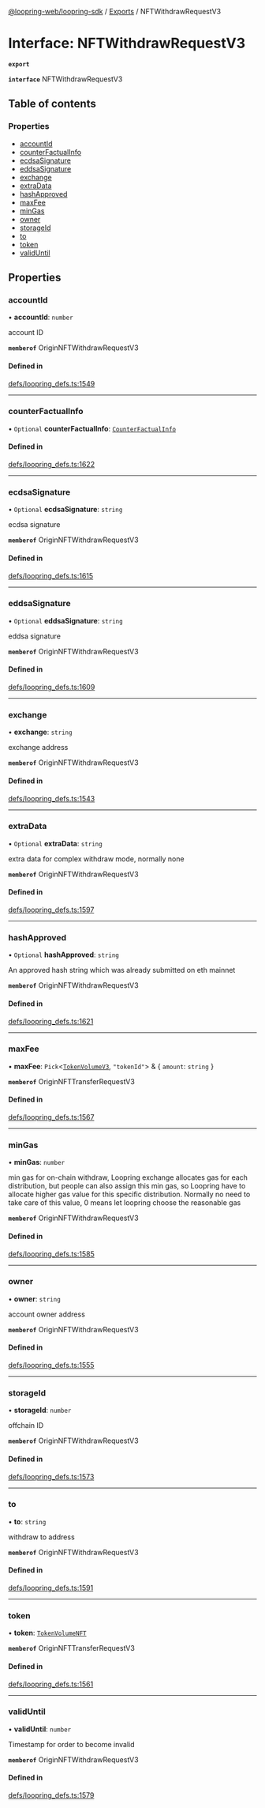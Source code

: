 [@loopring-web/loopring-sdk](../README.md) / [Exports](../modules.md) / NFTWithdrawRequestV3

# Interface: NFTWithdrawRequestV3

**`export`**

**`interface`** NFTWithdrawRequestV3

## Table of contents

### Properties

- [accountId](NFTWithdrawRequestV3.md#accountid)
- [counterFactualInfo](NFTWithdrawRequestV3.md#counterfactualinfo)
- [ecdsaSignature](NFTWithdrawRequestV3.md#ecdsasignature)
- [eddsaSignature](NFTWithdrawRequestV3.md#eddsasignature)
- [exchange](NFTWithdrawRequestV3.md#exchange)
- [extraData](NFTWithdrawRequestV3.md#extradata)
- [hashApproved](NFTWithdrawRequestV3.md#hashapproved)
- [maxFee](NFTWithdrawRequestV3.md#maxfee)
- [minGas](NFTWithdrawRequestV3.md#mingas)
- [owner](NFTWithdrawRequestV3.md#owner)
- [storageId](NFTWithdrawRequestV3.md#storageid)
- [to](NFTWithdrawRequestV3.md#to)
- [token](NFTWithdrawRequestV3.md#token)
- [validUntil](NFTWithdrawRequestV3.md#validuntil)

## Properties

### accountId

• **accountId**: `number`

account ID

**`memberof`** OriginNFTWithdrawRequestV3

#### Defined in

[defs/loopring_defs.ts:1549](https://github.com/Loopring/loopring_sdk/blob/a4b843d/src/defs/loopring_defs.ts#L1549)

___

### counterFactualInfo

• `Optional` **counterFactualInfo**: [`CounterFactualInfo`](CounterFactualInfo.md)

#### Defined in

[defs/loopring_defs.ts:1622](https://github.com/Loopring/loopring_sdk/blob/a4b843d/src/defs/loopring_defs.ts#L1622)

___

### ecdsaSignature

• `Optional` **ecdsaSignature**: `string`

ecdsa signature

**`memberof`** OriginNFTWithdrawRequestV3

#### Defined in

[defs/loopring_defs.ts:1615](https://github.com/Loopring/loopring_sdk/blob/a4b843d/src/defs/loopring_defs.ts#L1615)

___

### eddsaSignature

• `Optional` **eddsaSignature**: `string`

eddsa signature

**`memberof`** OriginNFTWithdrawRequestV3

#### Defined in

[defs/loopring_defs.ts:1609](https://github.com/Loopring/loopring_sdk/blob/a4b843d/src/defs/loopring_defs.ts#L1609)

___

### exchange

• **exchange**: `string`

exchange address

**`memberof`** OriginNFTWithdrawRequestV3

#### Defined in

[defs/loopring_defs.ts:1543](https://github.com/Loopring/loopring_sdk/blob/a4b843d/src/defs/loopring_defs.ts#L1543)

___

### extraData

• `Optional` **extraData**: `string`

extra data for complex withdraw mode, normally none

**`memberof`** OriginNFTWithdrawRequestV3

#### Defined in

[defs/loopring_defs.ts:1597](https://github.com/Loopring/loopring_sdk/blob/a4b843d/src/defs/loopring_defs.ts#L1597)

___

### hashApproved

• `Optional` **hashApproved**: `string`

An approved hash string which was already submitted on eth mainnet

**`memberof`** OriginNFTWithdrawRequestV3

#### Defined in

[defs/loopring_defs.ts:1621](https://github.com/Loopring/loopring_sdk/blob/a4b843d/src/defs/loopring_defs.ts#L1621)

___

### maxFee

• **maxFee**: `Pick`<[`TokenVolumeV3`](TokenVolumeV3.md), ``"tokenId"``\> & { `amount`: `string`  }

**`memberof`** OriginNFTTransferRequestV3

#### Defined in

[defs/loopring_defs.ts:1567](https://github.com/Loopring/loopring_sdk/blob/a4b843d/src/defs/loopring_defs.ts#L1567)

___

### minGas

• **minGas**: `number`

min gas for on-chain withdraw, Loopring exchange allocates gas for each distribution, but people can also assign this min gas, so Loopring have to allocate higher gas value for this specific distribution. Normally no need to take care of this value, 0 means let loopring choose the reasonable gas

**`memberof`** OriginNFTWithdrawRequestV3

#### Defined in

[defs/loopring_defs.ts:1585](https://github.com/Loopring/loopring_sdk/blob/a4b843d/src/defs/loopring_defs.ts#L1585)

___

### owner

• **owner**: `string`

account owner address

**`memberof`** OriginNFTWithdrawRequestV3

#### Defined in

[defs/loopring_defs.ts:1555](https://github.com/Loopring/loopring_sdk/blob/a4b843d/src/defs/loopring_defs.ts#L1555)

___

### storageId

• **storageId**: `number`

offchain ID

**`memberof`** OriginNFTWithdrawRequestV3

#### Defined in

[defs/loopring_defs.ts:1573](https://github.com/Loopring/loopring_sdk/blob/a4b843d/src/defs/loopring_defs.ts#L1573)

___

### to

• **to**: `string`

withdraw to address

**`memberof`** OriginNFTWithdrawRequestV3

#### Defined in

[defs/loopring_defs.ts:1591](https://github.com/Loopring/loopring_sdk/blob/a4b843d/src/defs/loopring_defs.ts#L1591)

___

### token

• **token**: [`TokenVolumeNFT`](TokenVolumeNFT.md)

**`memberof`** OriginNFTTransferRequestV3

#### Defined in

[defs/loopring_defs.ts:1561](https://github.com/Loopring/loopring_sdk/blob/a4b843d/src/defs/loopring_defs.ts#L1561)

___

### validUntil

• **validUntil**: `number`

Timestamp for order to become invalid

**`memberof`** OriginNFTWithdrawRequestV3

#### Defined in

[defs/loopring_defs.ts:1579](https://github.com/Loopring/loopring_sdk/blob/a4b843d/src/defs/loopring_defs.ts#L1579)
